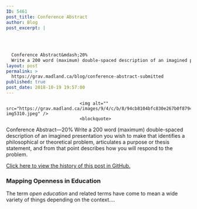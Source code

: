 ```yaml
---
ID: 5461
post_title: Conference Abstract
author: Blog
post_excerpt: |
  
  
  
  
  Conference Abstract&mdash;20%
  Write a 200 word (maximum) double-spaced description of an imagined presentation you wish to make that identifies a philosophical or theor...
layout: post
permalink: >
  https://grav.madland.ca/blog/conference-abstract-submitted
published: true
post_date: 2018-10-19 19:57:00
---
```

<pre><code>                            &lt;img alt="" src="https://grav.madland.ca/images/9/4/c/b/8/94cb8104bfc830e267b0f87945abb9f96a5b9796-img5310.jpeg" /&gt;
                            &lt;blockquote&gt;
</code></pre>

Conference Abstract&mdash;20%
Write a 200 word (maximum) double-spaced description of an imagined presentation you wish to make that identifies a philosophical or theoretical problem, articulates a purpose or thesis statement, and from that point describes how you will respond to the problem.
</blockquote>

<div class="notices blue">
<a href="https://github.com/cmadland/phd/commits/master/EDCI614/Assignments/conference-abstract.md"  rel="nofollow noopener noreferrer" class="external-link no-image">Click here to view the history of this post in GitHub.</a>
</div>

<h3>Mapping Openness in Education</h3>

The term <em>open education</em> and related terms have come to mean a wide variety of things depending on the context....